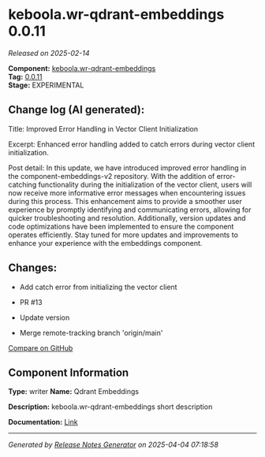 #  keboola.wr-qdrant-embeddings 0.0.11

_Released on 2025-02-14_

**Component:** [keboola.wr-qdrant-embeddings](https://github.com/keboola/component-embeddings-v2)  
**Tag:** [0.0.11](https://github.com/keboola/component-embeddings-v2/releases/tag/0.0.11)  
**Stage:** EXPERIMENTAL


## Change log (AI generated):
Title:
Improved Error Handling in Vector Client Initialization

Excerpt:
Enhanced error handling added to catch errors during vector client initialization.

Post detail:
In this update, we have introduced improved error handling in the component-embeddings-v2 repository. With the addition of error-catching functionality during the initialization of the vector client, users will now receive more informative error messages when encountering issues during this process. This enhancement aims to provide a smoother user experience by promptly identifying and communicating errors, allowing for quicker troubleshooting and resolution. Additionally, version updates and code optimizations have been implemented to ensure the component operates efficiently. Stay tuned for more updates and improvements to enhance your experience with the embeddings component.



## Changes:



- Add catch error from initializing the vector client 




- PR #13 




- Update version 




- Merge remote-tracking branch 'origin/main' 



[Compare on GitHub](https://github.com/keboola/component-embeddings-v2/compare/0.0.10...0.0.11)



## Component Information
**Type:** writer
**Name:** Qdrant Embeddings

**Description:** keboola.wr-qdrant-embeddings short description


**Documentation:** [Link](https://github.com/keboola/component-embeddings-v2/blob/master/README.md)



---
_Generated by [Release Notes Generator](https://github.com/keboola/release-notes-generator)
on 2025-04-04 07:18:58_